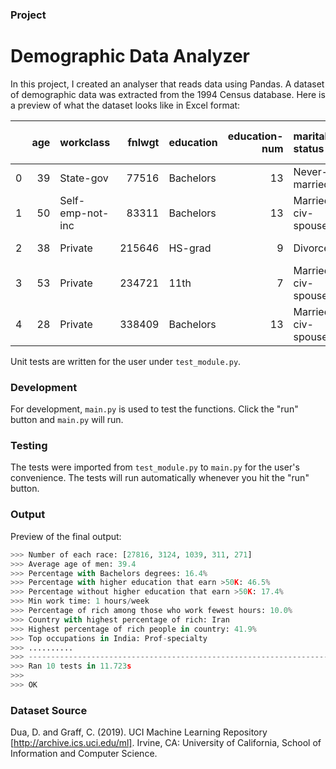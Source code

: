 ### Project

# Demographic Data Analyzer

In this project, I created an analyser that reads data using Pandas. A dataset of demographic data was extracted from the 1994 Census database. Here is a preview of what the dataset looks like in Excel format:

|    |   age | workclass        |   fnlwgt | education   |   education-num | marital-status     | occupation        | relationship   | race   | sex    |   capital-gain |   capital-loss |   hours-per-week | native-country   | salary   |
|---:|------:|:-----------------|---------:|:------------|----------------:|:-------------------|:------------------|:---------------|:-------|:-------|---------------:|---------------:|-----------------:|:-----------------|:---------|
|  0 |    39 | State-gov        |    77516 | Bachelors   |              13 | Never-married      | Adm-clerical      | Not-in-family  | White  | Male   |           2174 |              0 |               40 | United-States    | <=50K    |
|  1 |    50 | Self-emp-not-inc |    83311 | Bachelors   |              13 | Married-civ-spouse | Exec-managerial   | Husband        | White  | Male   |              0 |              0 |               13 | United-States    | <=50K    |
|  2 |    38 | Private          |   215646 | HS-grad     |               9 | Divorced           | Handlers-cleaners | Not-in-family  | White  | Male   |              0 |              0 |               40 | United-States    | <=50K    |
|  3 |    53 | Private          |   234721 | 11th        |               7 | Married-civ-spouse | Handlers-cleaners | Husband        | Black  | Male   |              0 |              0 |               40 | United-States    | <=50K    |
|  4 |    28 | Private          |   338409 | Bachelors   |              13 | Married-civ-spouse | Prof-specialty    | Wife           | Black  | Female |              0 |              0 |               40 | Cuba             | <=50K    |


Unit tests are written for the user under `test_module.py`.

### Development

For development,  `main.py` is used to test the functions. Click the "run" button and `main.py` will run.

### Testing 

The tests were imported from `test_module.py` to `main.py` for the user's convenience. The tests will run automatically whenever you hit the "run" button.

### Output 

Preview of the final output:
```python
>>> Number of each race: [27816, 3124, 1039, 311, 271]
>>> Average age of men: 39.4
>>> Percentage with Bachelors degrees: 16.4%
>>> Percentage with higher education that earn >50K: 46.5%
>>> Percentage without higher education that earn >50K: 17.4%
>>> Min work time: 1 hours/week
>>> Percentage of rich among those who work fewest hours: 10.0%
>>> Country with highest percentage of rich: Iran
>>> Highest percentage of rich people in country: 41.9%
>>> Top occupations in India: Prof-specialty
>>> ..........
>>> ----------------------------------------------------------------------
>>> Ran 10 tests in 11.723s
>>> 
>>> OK
```

### Dataset Source

Dua, D. and Graff, C. (2019). UCI Machine Learning Repository [http://archive.ics.uci.edu/ml]. Irvine, CA: University of California, School of Information and Computer Science.
